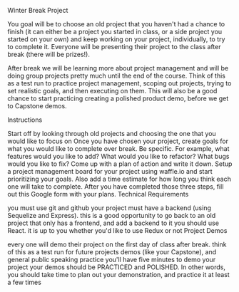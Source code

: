 Winter Break Project

You goal will be to choose an old project that you haven't had a chance to finish (it can either be a project you started in class, or a side project you started on your own) and keep working on your project, individually, to try to complete it. Everyone will be presenting their project to the class after break (there will be prizes!).

After break we will be learning more about project management and will be doing group projects pretty much until the end of the course. Think of this as a test run to practice project management, scoping out projects, trying to set realistic goals, and then executing on them. This will also be a good chance to start practicing creating a polished product demo, before we get to Capstone demos.

Instructions

Start off by looking through old projects and choosing the one that you would like to focus on
Once you have chosen your project, create goals for what you would like to complete over break. Be specific. For example, what features would you like to add? What would you like to refactor? What bugs would you like to fix? Come up with a plan of action and write it down.
Setup a project management board for your project using waffle.io and start prioritizing your goals. Also add a time estimate for how long you think each one will take to complete.
After you have completed those three steps, fill out this Google form with your plans.
Technical Requirements

you must use git and github
your project must have a backend (using Sequelize and Express). this is a good opportunity to go back to an old project that only has a frontend, and add a backend to it
you should use React. it is up to you whether you'd like to use Redux or not
Project Demos

every one will demo their project on the first day of class after break. think of this as a test run for future projects demos (like your Capstone), and general public speaking practice
you'll have five minutes to demo your project
your demos should be PRACTICED and POLISHED. In other words, you should take time to plan out your demonstration, and practice it at least a few times